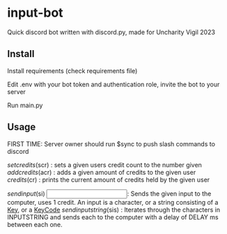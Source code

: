 # input-bot
Quick discord bot written with discord.py, made for Uncharity Vigil 2023

## Install
Install requirements (check requirements file)

Edit .env with your bot token and authentication role, invite the bot to your server

Run main.py

## Usage
FIRST TIME: Server owner should run $sync to push slash commands to discord

$setcredits ($scr) <USER> <NUMBER>: sets a given users credit count to the number given
$addcredits ($acr) <USER> <NUMBER>: adds a given amount of credits to the given user
$credits ($cr) <USER>: prints the current amount of credits held by the given user

$sendinput ($si) <INPUT>: Sends the given input to the computer, uses 1 credit. An input is a character, or a string consisting of a [Key](https://pynput.readthedocs.io/en/latest/keyboard.html#pynput.keyboard.Key), or a [KeyCode](https://pynput.readthedocs.io/en/latest/_modules/pynput/keyboard/_base.html#KeyCode)
$sendinputstring ($sis) <INPUTSTRING> <DELAY>: Iterates through the characters in INPUTSTRING and sends each to the computer with a delay of DELAY ms between each one.
